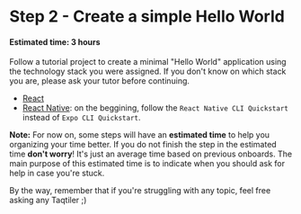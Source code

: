 # Step 2 - Create a simple Hello World
#### Estimated time: 3 hours

Follow a tutorial project to create a minimal "Hello World" application using the technology stack you were assigned. If you don't know on which stack you are, please ask your tutor before continuing.

- [React](https://github.com/Microsoft/TypeScript-React-Starter)
- [React Native](https://github.com/microsoft/TypeScript-React-Native-Starter): on the beggining, follow the `React Native CLI Quickstart` instead of `Expo CLI Quickstart`.

**Note:** For now on, some steps will have an **estimated time** to help you organizing your time better. 
If you do not finish the step in the estimated time **don't worry**! It's just an average time based on previous onboards. The main purpose of this estimated time is to indicate when you should ask for help in case you're stuck.

By the way, remember that if you're struggling with any topic, feel free asking any Taqtiler ;)
